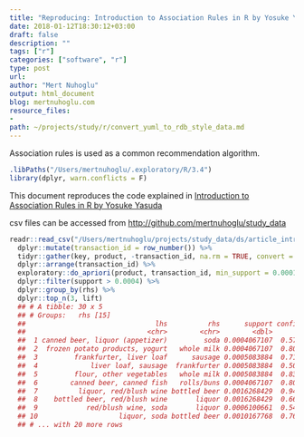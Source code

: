 ```yaml
---
title: "Reproducing: Introduction to Association Rules in R by Yosuke Yasuda"
date: 2018-01-12T18:30:12+03:00 
draft: false
description: ""
tags: ["r"]
categories: ["software", "r"]
type: post
url:
author: "Mert Nuhoglu"
output: html_document
blog: mertnuhoglu.com
resource_files:
-
path: ~/projects/study/r/convert_yuml_to_rdb_style_data.md
---
```


Association rules is used as a common recommendation algorithm.
<!--more-->

``` r
.libPaths("/Users/mertnuhoglu/.exploratory/R/3.4")
library(dplyr, warn.conflicts = F)
```

This document reproduces the code explained in [Introduction to Association Rules in R by Yosuke Yasuda](https://blog.exploratory.io/introduction-to-association-rules-market-basket-analysis-in-r-7a0dd900a3e0)

csv files can be accessed from http://github.com/mertnuhoglu/study_data

```r
readr::read_csv("/Users/mertnuhoglu/projects/study_data/ds/article_introduction_to_association_rules_in_r_by_yosuke_yasuda_groceries.csv", , quote = "\"", skip = 0 , col_names = FALSE , na = c("","NA")) %>%
  dplyr::mutate(transaction_id = row_number()) %>%
  tidyr::gather(key, product, -transaction_id, na.rm = TRUE, convert = TRUE) %>%
  dplyr::arrange(transaction_id) %>%
  exploratory::do_apriori(product, transaction_id, min_support = 0.0001) %>%
  dplyr::filter(support > 0.0004) %>%
  dplyr::group_by(rhs) %>%
  dplyr::top_n(3, lift)
  ## # A tibble: 30 x 5
  ## # Groups:   rhs [15]
  ##                                lhs          rhs      support confidence      lift
  ##                              <chr>        <chr>        <dbl>      <dbl>     <dbl>
  ##  1 canned beer, liquor (appetizer)         soda 0.0004067107  0.5714286  5.526057
  ##  2  frozen potato products, yogurt   whole milk 0.0004067107  0.8000000  3.589416
  ##  3         frankfurter, liver loaf      sausage 0.0005083884  0.7142857  7.602814
  ##  4             liver loaf, sausage  frankfurter 0.0005083884  0.5000000  8.478448
  ##  5         flour, other vegetables   whole milk 0.0005083884  0.8333333  3.738975
  ##  6        canned beer, canned fish   rolls/buns 0.0004067107  0.8000000  6.319679
  ##  7          liquor, red/blush wine bottled beer 0.0016268429  0.9411765 19.528419
  ##  8    bottled beer, red/blush wine       liquor 0.0016268429  0.6666667 81.958333
  ##  9            red/blush wine, soda       liquor 0.0006100661  0.5454545 67.056818
  ## 10                    liquor, soda bottled beer 0.0010167768  0.7692308 15.960727
  ## # ... with 20 more rows
```


